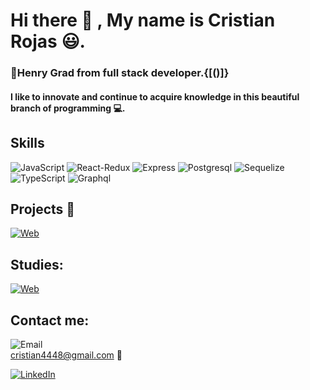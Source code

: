 # Hi there 👋 , My name is Cristian Rojas 😃.

### 🥇Henry Grad from full stack developer.{[()]}
#### I like to innovate and continue to acquire knowledge in this beautiful branch of programming 💻.

## Skills 
![JavaScript](https://img.shields.io/badge/JavaScript-E2FC08?style=for-the-badge&logo=javascript&logoColor=white&labelColor=999696) 
![React-Redux](https://img.shields.io/badge/React_Redux-3157A9?style=for-the-badge&logo=react&logoColor=white&labelColor=999696) 
![Express](https://img.shields.io/badge/Express-33A31A?style=for-the-badge&logo=express&logoColor=white&labelColor=999696) 
![Postgresql](https://img.shields.io/badge/Postgresql-218495?style=for-the-badge&logo=postgresql&logoColor=white&labelColor=999696)
![Sequelize](https://img.shields.io/badge/Sequelize-218495?style=for-the-badge&logo=sequelize&logoColor=white&labelColor=999696)</br>
![TypeScript](https://img.shields.io/badge/TypeScript-1C7AD8?style=for-the-badge&logo=typescript&logoColor=white&labelColor=999696)
![Graphql](https://img.shields.io/badge/Graphql-E231E0?style=for-the-badge&logo=graphql&logoColor=white&labelColor=999696)



## Projects 📰
[![Web](https://img.shields.io/badge/Project_ecommerce-14a1f0?style=for-the-badge&logo=wordpress&logoColor=white&labelColor=101010)](https://shortest.link/edQ)

## Studies:
[![Web](https://img.shields.io/badge/Graduation-14a1f0?style=for-the-badge&logo=wordpress&logoColor=white&labelColor=101010)](https://certificates.soyhenry.com/cert?id=f6f376b2-20e7-48bb-bcfd-74ec2b423fd9)


## Contact me:
![Email](https://img.shields.io/badge/Email-0077B5?style=for-the-badge&logo=gmail&logoColor=white&labelColor=101010) </br>
cristian4448@gmail.com 📧

[![LinkedIn](https://img.shields.io/badge/LinkedIn-Cristian_Rojas-0077B5?style=for-the-badge&logo=linkedin&logoColor=white&labelColor=101010)](https://www.linkedin.com/in/cristian-rojas-1675a41b5)
